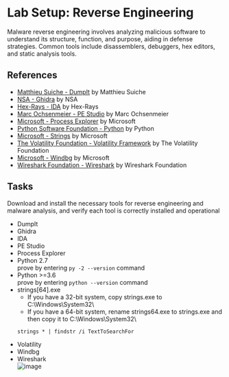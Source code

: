 # Lab Setup: Reverse Engineering
Malware reverse engineering involves analyzing malicious software to understand its structure, function, and purpose, aiding in defense strategies. Common tools include disassemblers, debuggers, hex editors, and static analysis tools.


## References
- [Matthieu Suiche - DumpIt](https://storage.googleapis.com/cyber-platform-prod.appspot.com/tools/DumpIt.exe) by Matthieu Suiche
- [NSA - Ghidra](https://ghidra-sre.org/) by NSA
- [Hex-Rays - IDA](https://www.hex-rays.com/products/ida/index.shtml) by Hex-Rays
- [Marc Ochsenmeier - PE Studio](https://www.winitor.com/) by Marc Ochsenmeier
- [Microsoft - Process Explorer](https://docs.microsoft.com/en-us/sysinternals/downloads/process-explorer) by Microsoft
- [Python Software Foundation - Python](https://www.python.org/) by Python
- [Microsoft - Strings](https://docs.microsoft.com/en-us/sysinternals/downloads/strings) by Microsoft
- [The Volatility Foundation - Volatility Framework](https://www.volatilityfoundation.org/) by The Volatility Foundation
- [Microsoft - Windbg](https://docs.microsoft.com/en-us/windows-hardware/drivers/debugger/) by Microsoft
- [Wireshark Foundation - Wireshark](https://www.wireshark.org/) by Wireshark Foundation

## Tasks
Download and install the necessary tools for reverse engineering and malware analysis, and verify each tool is correctly installed and operational
- DumpIt
- Ghidra
- IDA
- PE Studio
- Process Explorer
- Python 2.7 <br/>
  prove by entering `py -2 --version` command
- Python >=3.6 <br/>
  prove by entering `python --version` command
- strings[64].exe <br/>
  - If you have a 32-bit system, copy strings.exe to C:\Windows\System32\
  - If you have a 64-bit system, rename strings64.exe to strings.exe and then copy it to C:\Windows\System32\
  ```
  strings * | findstr /i TextToSearchFor
  ```
- Volatility
- Windbg
- Wireshark <br/>
![image](https://github.com/user-attachments/assets/ad4ddaea-7354-479b-8a4c-708a9c7dea77)


